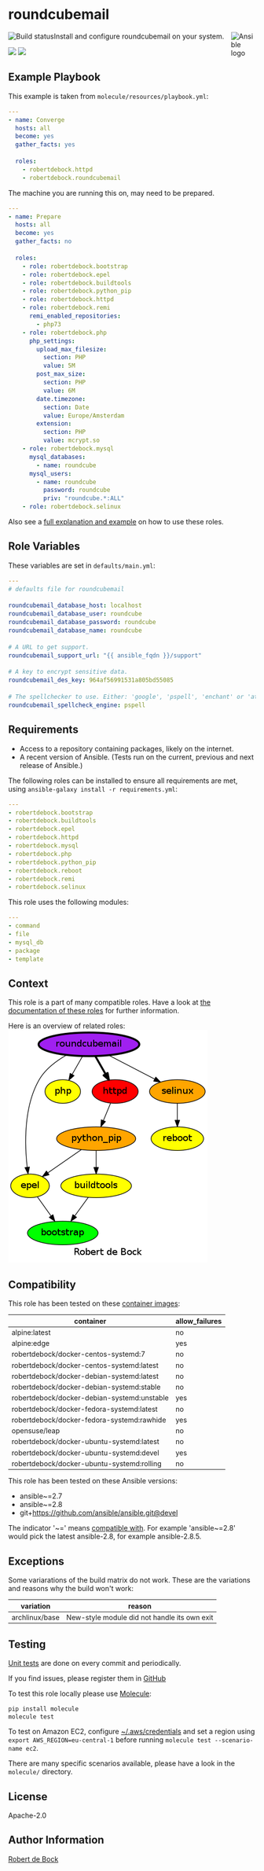 roundcubemail
=========

<img src="https://docs.ansible.com/ansible-tower/3.2.4/html_ja/installandreference/_static/images/logo_invert.png" width="10%" height="10%" alt="Ansible logo" align="right"/>
<a href="https://travis-ci.org/robertdebock/ansible-role-roundcubemail"><img src="https://travis-ci.org/robertdebock/ansible-role-roundcubemail.svg?branch=master" alt="Build status" align="left"/></a>

Install and configure roundcubemail on your system.

<img src="https://img.shields.io/ansible/role/d/"/>
<img src="https://img.shields.io/ansible/quality/"/>

Example Playbook
----------------

This example is taken from `molecule/resources/playbook.yml`:
```yaml
---
- name: Converge
  hosts: all
  become: yes
  gather_facts: yes

  roles:
    - robertdebock.httpd
    - robertdebock.roundcubemail
```

The machine you are running this on, may need to be prepared.
```yaml
---
- name: Prepare
  hosts: all
  become: yes
  gather_facts: no

  roles:
    - role: robertdebock.bootstrap
    - role: robertdebock.epel
    - role: robertdebock.buildtools
    - role: robertdebock.python_pip
    - role: robertdebock.httpd
    - role: robertdebock.remi
      remi_enabled_repositories:
        - php73
    - role: robertdebock.php
      php_settings:
        upload_max_filesize:
          section: PHP
          value: 5M
        post_max_size:
          section: PHP
          value: 6M
        date.timezone:
          section: Date
          value: Europe/Amsterdam
        extension:
          section: PHP
          value: mcrypt.so
    - role: robertdebock.mysql
      mysql_databases:
        - name: roundcube
      mysql_users:
        - name: roundcube
          password: roundcube
          priv: "roundcube.*:ALL"
    - role: robertdebock.selinux
```

Also see a [full explanation and example](https://robertdebock.nl/how-to-use-these-roles.html) on how to use these roles.

Role Variables
--------------

These variables are set in `defaults/main.yml`:
```yaml
---
# defaults file for roundcubemail

roundcubemail_database_host: localhost
roundcubemail_database_user: roundcube
roundcubemail_database_password: roundcube
roundcubemail_database_name: roundcube

# A URL to get support.
roundcubemail_support_url: "{{ ansible_fqdn }}/support"

# A key to encrypt sensitive data.
roundcubemail_des_key: 964af56991531a805bd55085

# The spellchecker to use. Either: 'google', 'pspell', 'enchant' or 'atd'.
roundcubemail_spellcheck_engine: pspell
```

Requirements
------------

- Access to a repository containing packages, likely on the internet.
- A recent version of Ansible. (Tests run on the current, previous and next release of Ansible.)

The following roles can be installed to ensure all requirements are met, using `ansible-galaxy install -r requirements.yml`:

```yaml
---
- robertdebock.bootstrap
- robertdebock.buildtools
- robertdebock.epel
- robertdebock.httpd
- robertdebock.mysql
- robertdebock.php
- robertdebock.python_pip
- robertdebock.reboot
- robertdebock.remi
- robertdebock.selinux

```

This role uses the following modules:
```yaml
---
- command
- file
- mysql_db
- package
- template
```

Context
-------

This role is a part of many compatible roles. Have a look at [the documentation of these roles](https://robertdebock.nl/) for further information.

Here is an overview of related roles:
![dependencies](https://raw.githubusercontent.com/robertdebock/drawings/artifacts/roundcubemail.png "Dependency")


Compatibility
-------------

This role has been tested on these [container images](https://hub.docker.com/):

|container|allow_failures|
|---------|--------------|
|alpine:latest|no|
|alpine:edge|yes|
|robertdebock/docker-centos-systemd:7|no|
|robertdebock/docker-centos-systemd:latest|no|
|robertdebock/docker-debian-systemd:latest|no|
|robertdebock/docker-debian-systemd:stable|no|
|robertdebock/docker-debian-systemd:unstable|yes|
|robertdebock/docker-fedora-systemd:latest|no|
|robertdebock/docker-fedora-systemd:rawhide|yes|
|opensuse/leap|no|
|robertdebock/docker-ubuntu-systemd:latest|no|
|robertdebock/docker-ubuntu-systemd:devel|yes|
|robertdebock/docker-ubuntu-systemd:rolling|no|

This role has been tested on these Ansible versions:

- ansible~=2.7
- ansible~=2.8
- git+https://github.com/ansible/ansible.git@devel

The indicator '~=' means [compatible with](https://www.python.org/dev/peps/pep-0440/#compatible-release). For example 'ansible~=2.8' would pick the latest ansible-2.8, for example ansible-2.8.5.

Exceptions
----------

Some variarations of the build matrix do not work. These are the variations and reasons why the build won't work:

| variation                 | reason                 |
|---------------------------|------------------------|
| archlinux/base | New-style module did not handle its own exit |



Testing
-------

[Unit tests](https://travis-ci.org/robertdebock/ansible-role-roundcubemail) are done on every commit and periodically.

If you find issues, please register them in [GitHub](https://github.com/robertdebock/ansible-role-roundcubemail/issues)

To test this role locally please use [Molecule](https://github.com/ansible/molecule):
```
pip install molecule
molecule test
```

To test on Amazon EC2, configure [~/.aws/credentials](https://docs.aws.amazon.com/sdk-for-java/v1/developer-guide/credentials.html) and set a region using `export AWS_REGION=eu-central-1` before running `molecule test --scenario-name ec2`.

There are many specific scenarios available, please have a look in the `molecule/` directory.

License
-------

Apache-2.0


Author Information
------------------

[Robert de Bock](https://robertdebock.nl/)
